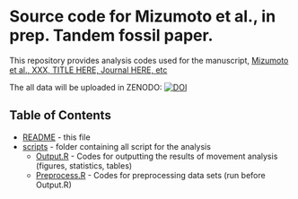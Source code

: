 # Source code for Mizumoto et al., in prep. Tandem fossil paper.

This repository provides analysis codes used for the manuscript, [Mizumoto et al., XXX, TITLE HERE, Journal HERE, etc](https://doi.org/pleaseenterdoihere)

The all data will be uploaded in ZENODO: [![DOI](https://zenodo.org/badge/DOI/XXXDOIXXX.svg)](https://doi.org/XXXDOIXXX)


## Table of Contents
* [README](./README.md) - this file
* [scripts](./scripts) - folder containing all script for the analysis
  * [Output.R](./scripts/Output.R) - Codes for outputting the results of movement analysis (figures, statistics, tables)
  * [Preprocess.R](./scripts/Preprocess.R) - Codes for preprocessing data sets (run before Output.R)
